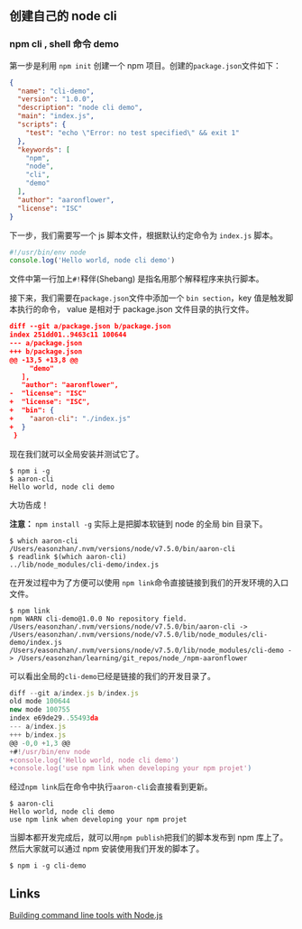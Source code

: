 ## 创建自己的 node cli

### npm cli , shell 命令 demo 

第一步是利用 `npm init` 创建一个 npm 项目。创建的`package.json`文件如下：

```json
{
  "name": "cli-demo",
  "version": "1.0.0",
  "description": "node cli demo",
  "main": "index.js",
  "scripts": {
    "test": "echo \"Error: no test specified\" && exit 1"
  },
  "keywords": [
    "npm",
    "node",
    "cli",
    "demo"
  ],
  "author": "aaronflower",
  "license": "ISC"
}
```

下一步，我们需要写一个 js 脚本文件，根据默认约定命令为 `index.js` 脚本。

```javascript
#!/usr/bin/env node
console.log('Hello world, node cli demo')
```

文件中第一行加上`#!`释伴(Shebang) 是指名用那个解释程序来执行脚本。

接下来，我们需要在`package.json`文件中添加一个 `bin section`，key 值是触发脚本执行的命令， value 是相对于 package.json 文件目录的执行文件。

```json
diff --git a/package.json b/package.json
index 251dd01..9463c11 100644
--- a/package.json
+++ b/package.json
@@ -13,5 +13,8 @@
     "demo"
   ],
   "author": "aaronflower",
-  "license": "ISC"
+  "license": "ISC",
+  "bin": {
+    "aaron-cli": "./index.js"
+  }
 }
```

现在我们就可以全局安装并测试它了。

```shell
$ npm i -g
$ aaron-cli
Hello world, node cli demo
```

大功告成！

**注意：** `npm install -g` 实际上是把脚本软链到 node 的全局 bin 目录下。

```shell
$ which aaron-cli
/Users/easonzhan/.nvm/versions/node/v7.5.0/bin/aaron-cli
$ readlink $(which aaron-cli)
../lib/node_modules/cli-demo/index.js
```

在开发过程中为了方便可以使用 `npm link`命令直接链接到我们的开发环境的入口文件。

```
$ npm link
npm WARN cli-demo@1.0.0 No repository field.
/Users/easonzhan/.nvm/versions/node/v7.5.0/bin/aaron-cli -> /Users/easonzhan/.nvm/versions/node/v7.5.0/lib/node_modules/cli-demo/index.js
/Users/easonzhan/.nvm/versions/node/v7.5.0/lib/node_modules/cli-demo -> /Users/easonzhan/learning/git_repos/node_/npm-aaronflower
```

可以看出全局的`cli-demo`已经是链接的我们的开发目录了。

```javascript
diff --git a/index.js b/index.js
old mode 100644
new mode 100755
index e69de29..55493da
--- a/index.js
+++ b/index.js
@@ -0,0 +1,3 @@
+#!/usr/bin/env node
+console.log('Hello world, node cli demo')
+console.log('use npm link when developing your npm projet')
```

经过`npm link`后在命令中执行`aaron-cli`会直接看到更新。

```shell
$ aaron-cli
Hello world, node cli demo
use npm link when developing your npm projet
```

当脚本都开发完成后，就可以用`npm publish`把我们的脚本发布到 npm 库上了。然后大家就可以通过 npm 安装使用我们开发的脚本了。

```shell
$ npm i -g cli-demo
```

## Links
[Building command line tools with Node.js](https://developer.atlassian.com/blog/2015/11/scripting-with-node/)

